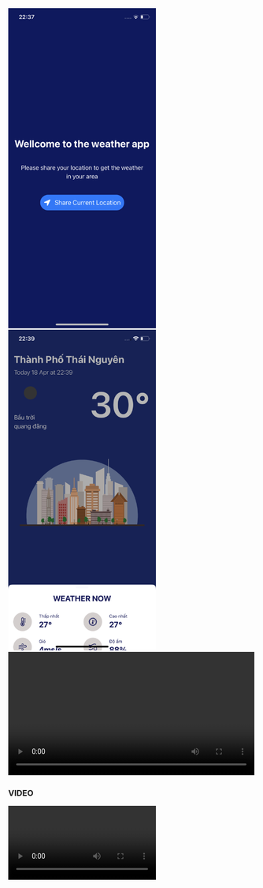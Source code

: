 <div style="display: inline-block;">
    <img src="./docs/img1.PNG" alt="Hình ảnh 1" width="300"/>
</div>
<div style="display: inline-block;">
    <img src="./docs/img2.PNG" alt="Hình ảnh 2" width="300"/>
</div>


<video controls width="500">
    <source src="./docs/video.MP4" type="video/mp4">
    Your browser does not support the video tag.
</video>


### VIDEO
![Demo 1!](./docs/video.MP4 "video Here")

